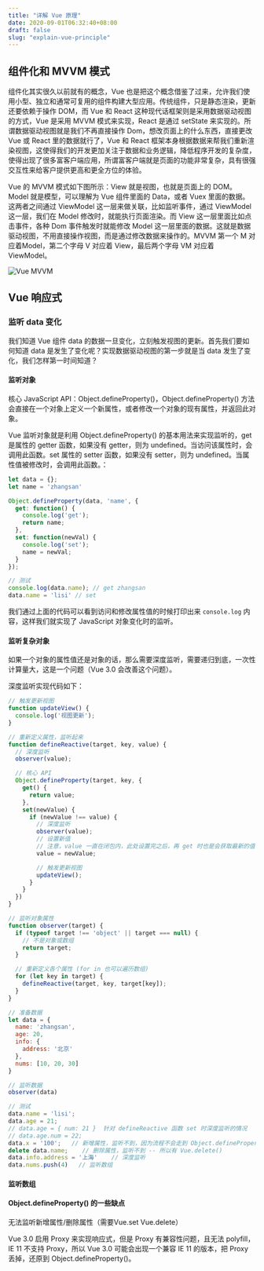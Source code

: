 ```yaml
---
title: "详解 Vue 原理"
date: 2020-09-01T06:32:40+08:00
draft: false
slug: "explain-vue-principle"
---
```


## 组件化和 MVVM 模式

组件化其实很久以前就有的概念，Vue 也是把这个概念借鉴了过来，允许我们使用小型、独立和通常可复用的组件构建大型应用。传统组件，只是静态渲染，更新还要依赖于操作 DOM，而 Vue 和 React 这种现代话框架则是采用数据驱动视图的方式，Vue 是采用 MVVM 模式来实现，React 是通过 setState 来实现的。所谓数据驱动视图就是我们不再直接操作 Dom，想改页面上的什么东西，直接更改 Vue 或 React 里的数据就行了，Vue 和 React 框架本身根据数据来帮我们重新渲染视图，这使得我们的开发更加关注于数据和业务逻辑，降低程序开发的复杂度，使得出现了很多富客户端应用，所谓富客户端就是页面的功能非常复杂，具有很强交互性来给客户提供更高和更全方位的体验。

Vue 的 MVVM 模式如下图所示：View 就是视图，也就是页面上的 DOM。Model 就是模型，可以理解为 Vue 组件里面的 Data，或者 Vuex 里面的数据。这两者之间通过 ViewModel 这一层来做关联，比如监听事件，通过 ViewModel 这一层，我们在 Model 修改时，就能执行页面渲染。而 View 这一层里面比如点击事件，各种 Dom 事件触发时就能修改 Model 这一层里面的数据。这就是数据驱动视图，不用直接操作视图，而是通过修改数据来操作的。MVVM 第一个 M 对应着Model，第二个字母 V 对应着 View，最后两个字母 VM 对应着 ViewModel。

![Vue MVVM](https://static.intj.top//20200901100345.png)

## Vue 响应式

### 监听 data 变化

我们知道 Vue 组件 data 的数据一旦变化，立刻触发视图的更新。首先我们要如何知道 data 是发生了变化呢？实现数据驱动视图的第一步就是当 data 发生了变化，我们怎样第一时间知道？

#### 监听对象

核心 JavaScript API：Object.defineProperty()，Object.defineProperty() 方法会直接在一个对象上定义一个新属性，或者修改一个对象的现有属性，并返回此对象。

Vue 监听对象就是利用 Object.defineProperty() 的基本用法来实现监听的，get 是属性的 getter 函数，如果没有 getter，则为 undefined。当访问该属性时，会调用此函数。set 属性的 setter 函数，如果没有 setter，则为 undefined。当属性值被修改时，会调用此函数。：

```js
let data = {};
let name = 'zhangsan'

Object.defineProperty(data, 'name', {
  get: function() {
    console.log('get');
    return name;
  },
  set: function(newVal) {
    console.log('set');
    name = newVal;
  }
});

// 测试
console.log(data.name); // get zhangsan
data.name = 'lisi' // set
```

我们通过上面的代码可以看到访问和修改属性值的时候打印出来 `console.log` 内容，这样我们就实现了 JavaScript 对象变化时的监听。

#### 监听复杂对象

如果一个对象的属性值还是对象的话，那么需要深度监听，需要递归到底，一次性计算量大，这是一个问题（Vue 3.0 会改善这个问题）。

深度监听实现代码如下：

```js
// 触发更新视图
function updateView() {
  console.log('视图更新');
}

// 重新定义属性，监听起来
function defineReactive(target, key, value) {
  // 深度监听
  observer(value);

  // 核心 API
  Object.defineProperty(target, key, {
    get() {
      return value;
    },
    set(newValue) {
      if (newValue !== value) {
        // 深度监听
        observer(value);
        // 设置新值
        // 注意，value 一直在闭包内，此处设置完之后，再 get 时也是会获取最新的值
        value = newValue;

        // 触发更新视图
        updateView();
      }
    }
  })
}

// 监听对象属性
function observer(target) {
  if (typeof target !== 'object' || target === null) {
    // 不是对象或数组
    return target;
  }

  // 重新定义各个属性 (for in 也可以遍历数组)
  for (let key in target) {
    defineReactive(target, key, target[key]);
  }
}

// 准备数据
let data = {
  name: 'zhangsan',
  age: 20,
  info: {
    address: '北京'
  },
  nums: [10, 20, 30]
}

// 监听数据
observer(data)

// 测试
data.name = 'lisi';
data.age = 21;
// data.age = { num: 21 }  针对 defineReactive 函数 set 时深度监听的情况
// data.age.num = 22;
data.x = '100';   // 新增属性，监听不到，因为流程不会走到 Object.defineProperty 里面 -- 所以有 Vue.set()
delete data.name;    // 删除属性，监听不到 -- 所以有 Vue.delete()
data.info.address = '上海'    // 深度监听
data.nums.push(4)   // 监听数组
```

#### 监听数组

#### Object.defineProperty() 的一些缺点

无法监听新增属性/删除属性（需要Vue.set Vue.delete）

Vue 3.0 启用 Proxy 来实现响应式，但是 Proxy 有兼容性问题，且无法 polyfill，IE 11 不支持 Proxy，所以 Vue 3.0 可能会出现一个兼容 IE 11 的版本，把 Proxy 丢掉，还原到 Object.defineProperty()。
